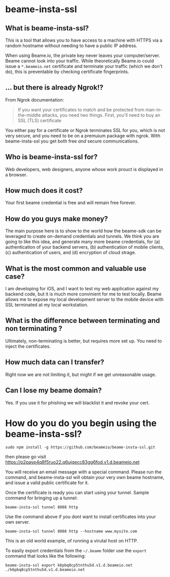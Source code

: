 # beame-insta-ssl

## What is beame-insta-ssl?

This is a tool that allows you to have access to a machine with HTTPS via a random hostname without needing to have a public IP address.

When using Beame.io, the private key never leaves your computer/server. Beame cannot look into your traffic. While theoretically Beame.io could issue a `*.beameio.net` certificate and terminate your traffic (which we don't do), this is preventable by checking certificate fingerprints.

## ... but there is already Ngrok!?

From Ngrok documentation:
> If you want your certificates to match and be protected from man-in-the-middle attacks, you need two things. First, you'll need to buy an SSL (TLS) certificate

You either pay for a certificate or Ngrok terminates SSL for you, which is not very secure, and you need to be on a premuium package with ngrok. With beame-insta-ssl you get both free _and_ secure communications.

## Who is beame-insta-ssl for?

Web developers, web designers, anyone whose work prouct is displayed in a browser.

## How much does it cost?

Your first beame credential is free and will remain free forever.

## How do you guys make money?

The main purpose here is to show to the world how the beame-sdk can be leveraged to create on-demand credentials and tunnels. We think you are going to like this idea, and generate many more beame credentials, for (a) authentication of your backend servers, (b) authentication of mobile clients, (c) authentication of users, and (d) encryption of cloud strage.

## What is the most common and valuable use case?
I am developing for iOS, and I want to test my web application against my backend code, but it is much more convinient for me to test locally. Beame allows me to expose my local development server to the mobile device with SSL terminated at my local workstation.

## What is the difference between terminating and non terminating ?

Ultimately, non-terminating is better, but requires more set up. You need to inject the certificates.

## How much data can I transfer?

Right now we are not limiting it, but might if we get unreasonable usage.

## Can I lose my beame domain?

Yes. If you use it for phishing we will blacklist it and revoke your cert.

# How do you do you begin using the beame-insta-ssl?

	sudo npm install -g https://github.com/beameio/beame-insta-ssl.git

then please go visit https://p2payp4q8f5ruo22.q6ujqecc83gg6fod.v1.d.beameio.net

You will receive an email message with a special command. Please run the command, and beame-insta-ssl will obtain your very own beame hostname, and issue a valid public certificate for it.

Once the certificate is ready you can start using your tunnel. Sample command for bringing up a tunnel:

	beame-insta-ssl tunnel 8008 http

Use the command above if you dont want to install certificates into your own server.

	beame-insta-ssl tunnel 8008 http --hostname www.mysite.com

This is an old world example, of running a virutal host on HTTP.

To easily export credentials from the `~/.beame` folder use the `export` command that looks like the following:

	beame-insta-ssl export k6pbq8cp5tnthu5d.v1.d.beameio.net ./k6pbq8cp5tnthu5d.v1.d.beameio.net
